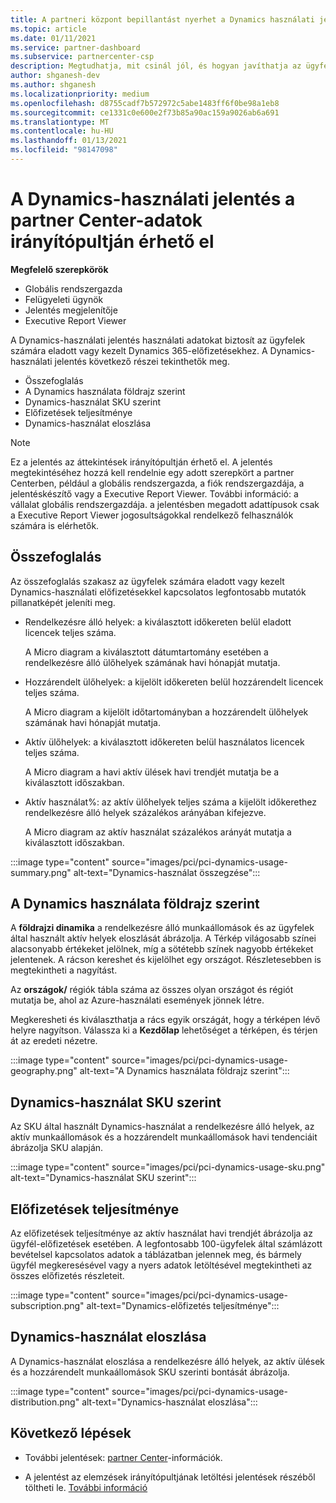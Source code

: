 ```yaml
---
title: A partneri központ bepillantást nyerhet a Dynamics használati jelentésére
ms.topic: article
ms.date: 01/11/2021
ms.service: partner-dashboard
ms.subservice: partnercenter-csp
description: Megtudhatja, mit csinál jól, és hogyan javíthatja az ügyfelek számára eladott vagy kezelt Dynamics-előfizetések használatát.
author: shganesh-dev
ms.author: shganesh
ms.localizationpriority: medium
ms.openlocfilehash: d8755cadf7b572972c5abe1483ff6f0be98a1eb8
ms.sourcegitcommit: ce1331c0e600e2f73b85a90ac159a9026ab6a691
ms.translationtype: MT
ms.contentlocale: hu-HU
ms.lasthandoff: 01/13/2021
ms.locfileid: "98147098"
---
```

# <a name="dynamics-usage-report-available-from-the-partner-center-insights-dashboard"></a>A Dynamics-használati jelentés a partner Center-adatok irányítópultján érhető el

**Megfelelő szerepkörök**
- Globális rendszergazda
- Felügyeleti ügynök
- Jelentés megjelenítője
- Executive Report Viewer

A Dynamics-használati jelentés használati adatokat biztosít az ügyfelek számára eladott vagy kezelt Dynamics 365-előfizetésekhez. A Dynamics-használati jelentés következő részei tekinthetők meg.

- Összefoglalás
- A Dynamics használata földrajz szerint
- Dynamics-használat SKU szerint
- Előfizetések teljesítménye
- Dynamics-használat eloszlása

 > [!NOTE]
 > Ez a jelentés az áttekintések irányítópultján érhető el. A jelentés megtekintéséhez hozzá kell rendelnie egy adott szerepkört a partner Centerben, például a globális rendszergazda, a fiók rendszergazdája, a jelentéskészítő vagy a Executive Report Viewer. További információ: a vállalat globális rendszergazdája. a jelentésben megadott adattípusok csak a Executive Report Viewer jogosultságokkal rendelkező felhasználók számára is elérhetők.

## <a name="summary"></a>Összefoglalás

Az összefoglalás szakasz az ügyfelek számára eladott vagy kezelt Dynamics-használati előfizetésekkel kapcsolatos legfontosabb mutatók pillanatképét jeleníti meg.  

- Rendelkezésre álló helyek: a kiválasztott időkereten belül eladott licencek teljes száma.

   A Micro diagram a kiválasztott dátumtartomány esetében a rendelkezésre álló ülőhelyek számának havi hónapját mutatja.

- Hozzárendelt ülőhelyek: a kijelölt időkereten belül hozzárendelt licencek teljes száma.

   A Micro diagram a kijelölt időtartományban a hozzárendelt ülőhelyek számának havi hónapját mutatja.

- Aktív ülőhelyek: a kiválasztott időkereten belül használatos licencek teljes száma. 

   A Micro diagram a havi aktív ülések havi trendjét mutatja be a kiválasztott időszakban.

- Aktív használat%: az aktív ülőhelyek teljes száma a kijelölt időkerethez rendelkezésre álló helyek százalékos arányában kifejezve. 

   A Micro diagram az aktív használat százalékos arányát mutatja a kiválasztott időszakban.

:::image type="content" source="images/pci/pci-dynamics-usage-summary.png" alt-text="Dynamics-használat összegzése":::

## <a name="dynamics-usage-by-geography"></a>A Dynamics használata földrajz szerint

A **földrajzi dinamika** a rendelkezésre álló munkaállomások és az ügyfelek által használt aktív helyek eloszlását ábrázolja. A Térkép világosabb színei alacsonyabb értékeket jelölnek, míg a sötétebb színek nagyobb értékeket jelentenek. A rácson kereshet és kijelölhet egy országot. Részletesebben is megtekintheti a nagyítást.

Az **országok/** régiók tábla száma az összes olyan országot és régiót mutatja be, ahol az Azure-használati események jönnek létre.

Megkeresheti és kiválaszthatja a rács egyik országát, hogy a térképen lévő helyre nagyítson. Válassza ki a **Kezdőlap** lehetőséget a térképen, és térjen át az eredeti nézetre.

:::image type="content" source="images/pci/pci-dynamics-usage-geography.png" alt-text="A Dynamics használata földrajz szerint":::

## <a name="dynamics-usage-by-sku"></a>Dynamics-használat SKU szerint

Az SKU által használt Dynamics-használat a rendelkezésre álló helyek, az aktív munkaállomások és a hozzárendelt munkaállomások havi tendenciáit ábrázolja SKU alapján.

:::image type="content" source="images/pci/pci-dynamics-usage-sku.png" alt-text="Dynamics-használat SKU szerint":::

## <a name="subscriptions-performance"></a>Előfizetések teljesítménye

Az előfizetések teljesítménye az aktív használat havi trendjét ábrázolja az ügyfél-előfizetések esetében. A legfontosabb 100-ügyfelek által számlázott bevételsel kapcsolatos adatok a táblázatban jelennek meg, és bármely ügyfél megkeresésével vagy a nyers adatok letöltésével megtekintheti az összes előfizetés részleteit.

:::image type="content" source="images/pci/pci-dynamics-usage-subscription.png" alt-text="Dynamics-előfizetés teljesítménye":::

## <a name="dynamics-usage-distribution"></a>Dynamics-használat eloszlása

A Dynamics-használat eloszlása a rendelkezésre álló helyek, az aktív ülések és a hozzárendelt munkaállomások SKU szerinti bontását ábrázolja.

:::image type="content" source="images/pci/pci-dynamics-usage-distribution.png" alt-text="Dynamics-használat eloszlása":::

## <a name="next-steps"></a>Következő lépések

- További jelentések: [partner Center](partner-center-insights.md)-információk.

- A jelentést az elemzések irányítópultjának letöltési jelentések részéből töltheti le. [További információ](pci-download-reports.md) 
